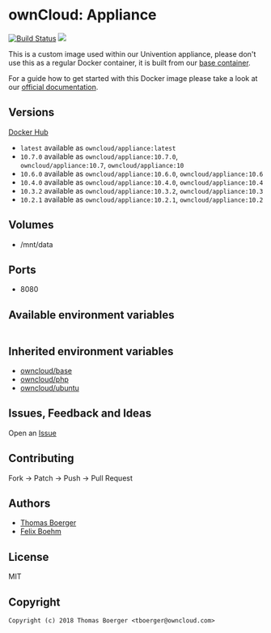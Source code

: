 # ownCloud: Appliance

[![Build Status](https://cloud.drone.io/api/badges/owncloud-docker/appliance/status.svg)](https://cloud.drone.io/owncloud-docker/appliance)
[![](https://images.microbadger.com/badges/image/owncloud/appliance.svg)](https://microbadger.com/images/owncloud/appliance "Get your own image badge on microbadger.com")

This is a custom image used within our Univention appliance, please don't use this as a regular Docker container, it is built from our [base container](https://registry.hub.docker.com/u/owncloud/base/).

For a guide how to get started with this Docker image please take a look at our [official documentation](https://doc.owncloud.com/server/latest/admin_manual/appliance/installation/installation.html).

## Versions

[Docker Hub](https://hub.docker.com/r/owncloud/appliance/tags)

* `latest` available as `owncloud/appliance:latest`
* `10.7.0` available as `owncloud/appliance:10.7.0`, `owncloud/appliance:10.7`,  `owncloud/appliance:10`
* `10.6.0` available as `owncloud/appliance:10.6.0`, `owncloud/appliance:10.6`
* `10.4.0` available as `owncloud/appliance:10.4.0`, `owncloud/appliance:10.4`
* `10.3.2` available as `owncloud/appliance:10.3.2`, `owncloud/appliance:10.3`
* `10.2.1` available as `owncloud/appliance:10.2.1`, `owncloud/appliance:10.2`

## Volumes

* /mnt/data

## Ports

* 8080

## Available environment variables

```

```

## Inherited environment variables

* [owncloud/base](https://github.com/owncloud-docker/base#available-environment-variables)
* [owncloud/php](https://github.com/owncloud-docker/php#available-environment-variables)
* [owncloud/ubuntu](https://github.com/owncloud-docker/ubuntu#available-environment-variables)

## Issues, Feedback and Ideas

Open an [Issue](https://github.com/owncloud-docker/appliance/issues)

## Contributing

Fork -> Patch -> Push -> Pull Request

## Authors

* [Thomas Boerger](https://github.com/tboerger)
* [Felix Boehm](https://github.com/felixboehm)

## License

MIT

## Copyright

```
Copyright (c) 2018 Thomas Boerger <tboerger@owncloud.com>
```
